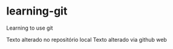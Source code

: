 # learning-git

Learning to use git

Texto alterado no repositório local
Texto alterado via github web
